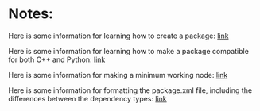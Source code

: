 # Notes:
Here is some information for learning how to create a package: [link](https://docs.ros.org/en/foxy/Tutorials/Beginner-Client-Libraries/Creating-Your-First-ROS2-Package.html#what-is-a-ros-2-package)

Here is some information for learning how to make a package compatible for both C++ and Python: [link](https://roboticsbackend.com/ros2-package-for-both-python-and-cpp-nodes/)

Here is some information for making a minimum working node: [link](https://roboticsbackend.com/write-minimal-ros2-cpp-node/)

Here is some information for formatting the package.xml file, including the differences between the dependency types: [link](http://wiki.ros.org/catkin/package.xml)
